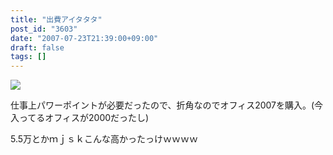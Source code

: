 ```yaml
---
title: "出費アイタタタ"
post_id: "3603"
date: "2007-07-23T21:39:00+09:00"
draft: false
tags: []
---
```



![](https://danmaq.com/image/mixi/2007/507095227_46_s.jpg)

仕事上パワーポイントが必要だったので、折角なのでオフィス2007を購入。(今入ってるオフィスが2000だったし)

5.5万とかｍｊｓｋこんな高かったっけｗｗｗｗ
